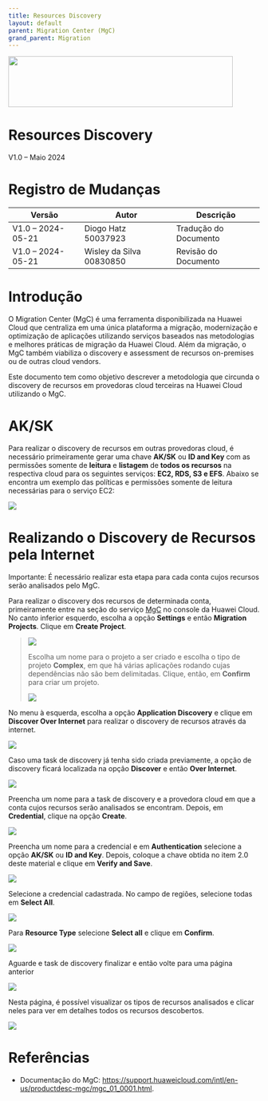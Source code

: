 ```yaml
---
title: Resources Discovery
layout: default
parent: Migration Center (MgC)
grand_parent: Migration
---
```

<img width="450px" height="102px" src="https://console-static.huaweicloud.com/static/authui/20210202115135/public/custom/images/logo-en.svg">

# Resources Discovery

V1.0 – Maio 2024

# Registro de Mudanças

| **Versão**        | **Autor**                | **Descrição**         |
| ----------------- | ------------------------ | --------------------- |
| V1.0 – 2024-05-21 | Diogo Hatz 50037923      | Tradução do Documento |
| V1.0 – 2024-05-21 | Wisley da Silva 00830850 | Revisão do Documento  |

# Introdução

O Migration Center (MgC) é uma ferramenta disponibilizada na Huawei
Cloud que centraliza em uma única plataforma a migração, modernização e
optimização de aplicações utilizando serviços baseados nas metodologias
e melhores práticas de migração da Huawei Cloud. Além da migração, o MgC
também viabiliza o discovery e assessment de recursos on-premises ou de
outras cloud vendors.

Este documento tem como objetivo descrever a metodologia que circunda o
discovery de recursos em provedoras cloud terceiras na Huawei Cloud
utilizando o MgC.

# AK/SK

Para realizar o discovery de recursos em outras provedoras cloud, é
necessário primeiramente gerar uma chave **AK/SK** ou **ID and Key** com
as permissões somente de **leitura** e **listagem** de **todos os
recursos** na respectiva cloud para os seguintes serviços: **EC2, RDS,
S3 e EFS**. Abaixo se encontra um exemplo das políticas e permissões
somente de leitura necessárias para o serviço EC2:

![](/huaweicloud-knowledge-base/assets/images/MgC-Resources-Discovery/media/image3.png)

# Realizando o Discovery de Recursos pela Internet

<span class="underline">Importante:</span> É necessário realizar esta
etapa para cada conta cujos recursos serão analisados pelo MgC.

Para realizar o discovery dos recursos de determinada conta,
primeiramente entre na seção do serviço
[MgC](https://console-intl.huaweicloud.com/mgc/?region=la-south-2&locale=en-us#/new-mgc/overview)
no console da Huawei Cloud. No canto inferior esquerdo, escolha a opção
**Settings** e então **Migration Projects**. Clique em **Create
Project**.

> ![](/huaweicloud-knowledge-base/assets/images/MgC-Resources-Discovery/media/image4.png)
> 
> Escolha um nome para o projeto a ser criado e escolha o tipo de
> projeto **Complex**, em que há várias aplicações rodando cujas
> dependências não são bem delimitadas. Clique, então, em **Confirm**
> para criar um projeto.
> 
> ![](/huaweicloud-knowledge-base/assets/images/MgC-Resources-Discovery/media/image5.png)

No menu à esquerda, escolha a opção **Application Discovery** e clique
em **Discover Over Internet** para realizar o discovery de recursos
através da internet.

![](/huaweicloud-knowledge-base/assets/images/MgC-Resources-Discovery/media/image6.png)

Caso uma task de discovery já tenha sido criada previamente, a opção de
discovery ficará localizada na opção **Discover** e então **Over
Internet**.

![](/huaweicloud-knowledge-base/assets/images/MgC-Resources-Discovery/media/image7.png)

Preencha um nome para a task de discovery e a provedora cloud em que a
conta cujos recursos serão analisados se encontram. Depois, em
**Credential**, clique na opção **Create**.

![](/huaweicloud-knowledge-base/assets/images/MgC-Resources-Discovery/media/image8.png)

Preencha um nome para a credencial e em **Authentication** selecione a
opção **AK/SK** ou **ID and Key**. Depois, coloque a chave obtida no
item 2.0 deste material e clique em **Verify and Save**.

![](/huaweicloud-knowledge-base/assets/images/MgC-Resources-Discovery/media/image9.png)

Selecione a credencial cadastrada. No campo de regiões, selecione todas
em **Select All**.

![](/huaweicloud-knowledge-base/assets/images/MgC-Resources-Discovery/media/image10.png)

Para **Resource Type** selecione **Select all** e clique em **Confirm**.

![](/huaweicloud-knowledge-base/assets/images/MgC-Resources-Discovery/media/image11.png)

Aguarde e task de discovery finalizar e então volte para uma página
anterior

![](/huaweicloud-knowledge-base/assets/images/MgC-Resources-Discovery/media/image12.png)

Nesta página, é possível visualizar os tipos de recursos analisados e
clicar neles para ver em detalhes todos os recursos descobertos.

![](/huaweicloud-knowledge-base/assets/images/MgC-Resources-Discovery/media/image13.png)

# Referências

  - Documentação do MgC:
    <https://support.huaweicloud.com/intl/en-us/productdesc-mgc/mgc_01_0001.html>.
